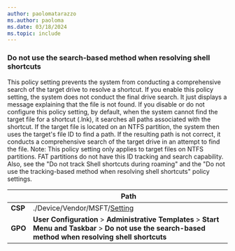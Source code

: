 ```yaml
---
author: paolomatarazzo
ms.author: paoloma
ms.date: 03/18/2024
ms.topic: include
---
```


### Do not use the search-based method when resolving shell shortcuts

This policy setting prevents the system from conducting a comprehensive search of the target drive to resolve a shortcut. If you enable this policy setting, the system does not conduct the final drive search. It just displays a message explaining that the file is not found. If you disable or do not configure this policy setting, by default, when the system cannot find the target file for a shortcut (.lnk), it searches all paths associated with the shortcut. If the target file is located on an NTFS partition, the system then uses the target's file ID to find a path. If the resulting path is not correct, it conducts a comprehensive search of the target drive in an attempt to find the file. Note: This policy setting only applies to target files on NTFS partitions. FAT partitions do not have this ID tracking and search capability. Also, see the "Do not track Shell shortcuts during roaming" and the "Do not use the tracking-based method when resolving shell shortcuts" policy settings.

|  | Path |
|--|--|
| **CSP** | ./Device/Vendor/MSFT/[Setting]() |
| **GPO** | **User Configuration** > **Administrative Templates** > **Start Menu and Taskbar** > **Do not use the search-based method when resolving shell shortcuts** |
